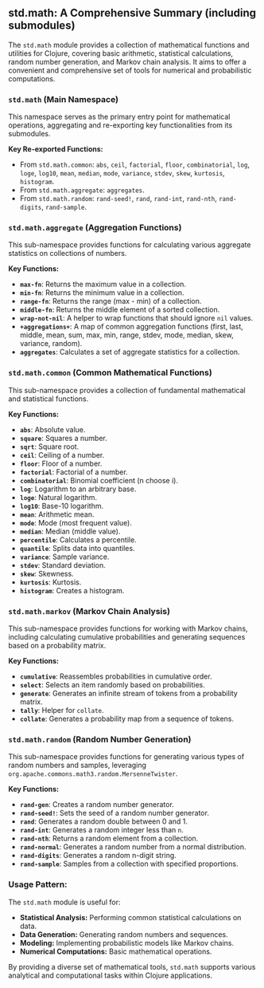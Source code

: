 ## std.math: A Comprehensive Summary (including submodules)

The `std.math` module provides a collection of mathematical functions and utilities for Clojure, covering basic arithmetic, statistical calculations, random number generation, and Markov chain analysis. It aims to offer a convenient and comprehensive set of tools for numerical and probabilistic computations.

### `std.math` (Main Namespace)

This namespace serves as the primary entry point for mathematical operations, aggregating and re-exporting key functionalities from its submodules.

**Key Re-exported Functions:**

*   From `std.math.common`: `abs`, `ceil`, `factorial`, `floor`, `combinatorial`, `log`, `loge`, `log10`, `mean`, `median`, `mode`, `variance`, `stdev`, `skew`, `kurtosis`, `histogram`.
*   From `std.math.aggregate`: `aggregates`.
*   From `std.math.random`: `rand-seed!`, `rand`, `rand-int`, `rand-nth`, `rand-digits`, `rand-sample`.

### `std.math.aggregate` (Aggregation Functions)

This sub-namespace provides functions for calculating various aggregate statistics on collections of numbers.

**Key Functions:**

*   **`max-fn`**: Returns the maximum value in a collection.
*   **`min-fn`**: Returns the minimum value in a collection.
*   **`range-fn`**: Returns the range (max - min) of a collection.
*   **`middle-fn`**: Returns the middle element of a sorted collection.
*   **`wrap-not-nil`**: A helper to wrap functions that should ignore `nil` values.
*   **`+aggregations+`**: A map of common aggregation functions (first, last, middle, mean, sum, max, min, range, stdev, mode, median, skew, variance, random).
*   **`aggregates`**: Calculates a set of aggregate statistics for a collection.

### `std.math.common` (Common Mathematical Functions)

This sub-namespace provides a collection of fundamental mathematical and statistical functions.

**Key Functions:**

*   **`abs`**: Absolute value.
*   **`square`**: Squares a number.
*   **`sqrt`**: Square root.
*   **`ceil`**: Ceiling of a number.
*   **`floor`**: Floor of a number.
*   **`factorial`**: Factorial of a number.
*   **`combinatorial`**: Binomial coefficient (n choose i).
*   **`log`**: Logarithm to an arbitrary base.
*   **`loge`**: Natural logarithm.
*   **`log10`**: Base-10 logarithm.
*   **`mean`**: Arithmetic mean.
*   **`mode`**: Mode (most frequent value).
*   **`median`**: Median (middle value).
*   **`percentile`**: Calculates a percentile.
*   **`quantile`**: Splits data into quantiles.
*   **`variance`**: Sample variance.
*   **`stdev`**: Standard deviation.
*   **`skew`**: Skewness.
*   **`kurtosis`**: Kurtosis.
*   **`histogram`**: Creates a histogram.

### `std.math.markov` (Markov Chain Analysis)

This sub-namespace provides functions for working with Markov chains, including calculating cumulative probabilities and generating sequences based on a probability matrix.

**Key Functions:**

*   **`cumulative`**: Reassembles probabilities in cumulative order.
*   **`select`**: Selects an item randomly based on probabilities.
*   **`generate`**: Generates an infinite stream of tokens from a probability matrix.
*   **`tally`**: Helper for `collate`.
*   **`collate`**: Generates a probability map from a sequence of tokens.

### `std.math.random` (Random Number Generation)

This sub-namespace provides functions for generating various types of random numbers and samples, leveraging `org.apache.commons.math3.random.MersenneTwister`.

**Key Functions:**

*   **`rand-gen`**: Creates a random number generator.
*   **`rand-seed!`**: Sets the seed of a random number generator.
*   **`rand`**: Generates a random double between 0 and 1.
*   **`rand-int`**: Generates a random integer less than `n`.
*   **`rand-nth`**: Returns a random element from a collection.
*   **`rand-normal`**: Generates a random number from a normal distribution.
*   **`rand-digits`**: Generates a random n-digit string.
*   **`rand-sample`**: Samples from a collection with specified proportions.

### Usage Pattern:

The `std.math` module is useful for:
*   **Statistical Analysis:** Performing common statistical calculations on data.
*   **Data Generation:** Generating random numbers and sequences.
*   **Modeling:** Implementing probabilistic models like Markov chains.
*   **Numerical Computations:** Basic mathematical operations.

By providing a diverse set of mathematical tools, `std.math` supports various analytical and computational tasks within Clojure applications.